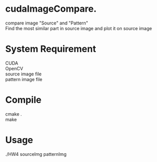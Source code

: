 # cudaImageCompare.
compare image "Source" and "Pattern"<br>
Find the most similar part in source image and plot it on source image

# System Requirement
CUDA<br>
OpenCV<br>
source image file<br>
pattern image file

# Compile
cmake .<br>
make

# Usage
./HW4 sourceImg patternImg

